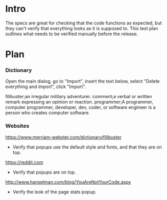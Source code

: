 # Intro
The specs are great for checking that the code functions as expected, but they can't verify that everything looks as it is supposed to.
This test plan outlines what needs to be verified manually before the release.

# Plan
### Dictionary
Open the main dialog, go to "Import", insert the text below, select "Delete everything and import", click "Import".

filibuster;an irregular military adventurer.
comment;a verbal or written remark expressing an opinion or reaction.
programmer;A programmer, computer programmer, developer, dev, coder, or software engineer is a person who creates computer software.

### Websites
https://www.merriam-webster.com/dictionary/filibuster
* Verify that popups use the default style and fonts, and that they are on top.

https://reddit.com
* Verify that popups are on top.

http://www.hanselman.com/blog/YouAreNotYourCode.aspx
* Verify the look of the page stats popup.
